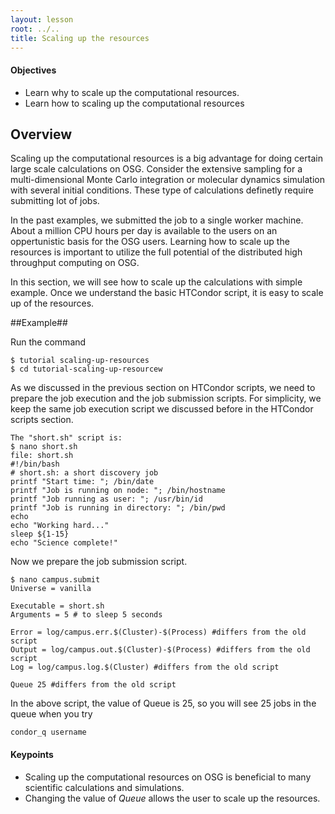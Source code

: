 ```yaml
---
layout: lesson
root: ../..
title: Scaling up the resources 
---
```

<div class="objectives" markdown="1">

#### Objectives
*   Learn why to scale up the computational resources.
*   Learn how to scaling up the computational resources  
</div>

<h2>Overview </h2> 
Scaling up the computational resources is a big advantage for doing certain
large scale calculations on OSG. Consider the  extensive 
sampling for a multi-dimensional Monte Carlo integration or molecular dynamics 
simulation with several initial conditions. These type of calculations definetly 
require submitting lot of jobs.  

In the past examples, we submitted the job to a single worker machine. About a 
million CPU hours per day is 
available to the users on an oppertunistic basis for the OSG users. 
Learning how to scale up the resources is important to utilize 
the full potential of the distributed high throughput computing on 
OSG. 


In this section, we will see how to scale up the calculations with 
simple example. Once we understand the basic HTCondor script, it is easy 
to scale up of the resources. 

##Example##

Run the command 

~~~
$ tutorial scaling-up-resources
$ cd tutorial-scaling-up-resourcew
~~~

As we discussed in the previous section on HTCondor scripts, we need to 
prepare the job execution and the job submission scripts. For simplicity, 
we keep the same job execution script we discussed before in the HTCondor
scripts section. 

~~~
The "short.sh" script is:
$ nano short.sh
file: short.sh
#!/bin/bash
# short.sh: a short discovery job
printf "Start time: "; /bin/date
printf "Job is running on node: "; /bin/hostname
printf "Job running as user: "; /usr/bin/id
printf "Job is running in directory: "; /bin/pwd
echo
echo "Working hard..."
sleep ${1-15}
echo "Science complete!"
~~~


Now we prepare the job submission script. 

~~~
$ nano campus.submit
Universe = vanilla

Executable = short.sh
Arguments = 5 # to sleep 5 seconds

Error = log/campus.err.$(Cluster)-$(Process) #differs from the old script
Output = log/campus.out.$(Cluster)-$(Process) #differs from the old script
Log = log/campus.log.$(Cluster) #differs from the old script

Queue 25 #differs from the old script
~~~

In the above script, the value of Queue is 25, so you will see 25 jobs in the queue when 
you try 

~~~
condor_q username
~~~

<div class="keypoints" markdown="1">

#### Keypoints
*    Scaling up the computational resources on OSG is beneficial to many scientific calculations and simulations.  
*    Changing the value of *Queue* allows the user to scale up the resources.   
</div>


